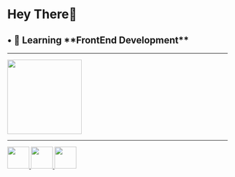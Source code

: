<h1>Hey There👋</h1> 

<h2>• 📖 Learning **FrontEnd Development**</h2>

---
<a href="https://github.com/PedroHMunizAlmeida">
<img height="170em" src="https://github-readme-stats.vercel.app/api/top-langs/?username=PedroHMunizAlmeida&theme=radical&layout=compact&langs_count=8" />

---
  
<img style="width:50px;height:50px;" src="https://cdn.jsdelivr.net/gh/devicons/devicon/icons/html5/html5-original.svg" />
<img style="width:50px;height:50px;" src="https://cdn.jsdelivr.net/gh/devicons/devicon/icons/css3/css3-original.svg" />
<img style="width:50px;height:50px;" src="https://cdn.jsdelivr.net/gh/devicons/devicon/icons/javascript/javascript-original.svg" />
<!--
**PedroHMunizAlmeida/PedroHMunizAlmeida** is a ✨ _special_ ✨ repository because its `README.md` (this file) appears on your GitHub profile.

Here are some ideas to get you started:

- 🔭 I’m currently working on ...
- 🌱 I’m currently learning ...
- 👯 I’m looking to collaborate on ...
- 🤔 I’m looking for help with ...
- 💬 Ask me about ...
- 📫 How to reach me: ...
- 😄 Pronouns: ...
- ⚡ Fun fact: ...
-->
